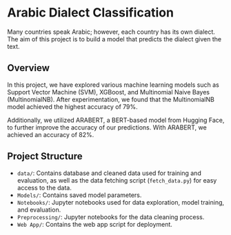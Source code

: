# Arabic Dialect Classification

Many countries speak Arabic; however, each country has its own dialect. The aim of this project is to build a model that predicts the dialect given the text.

## Overview

In this project, we have explored various machine learning models such as Support Vector Machine (SVM), XGBoost, and Multinomial Naive Bayes (MultinomialNB). After experimentation, we found that the MultinomialNB model achieved the highest accuracy of 79%.

Additionally, we utilized ARABERT, a BERT-based model from Hugging Face, to further improve the accuracy of our predictions. With ARABERT, we achieved an accuracy of 82%.

## Project Structure

- `data/`: Contains database and cleaned data used for training and evaluation, as well as the data fetching script (`fetch_data.py`) for easy access to the data.
- `Models/`: Contains saved model parameters.
- `Notebooks/`: Jupyter notebooks used for data exploration, model training, and evaluation.
- `Preprocessing/`: Jupyter notebooks for the data cleaning process.
- `Web App/`: Contains the web app script for deployment.

